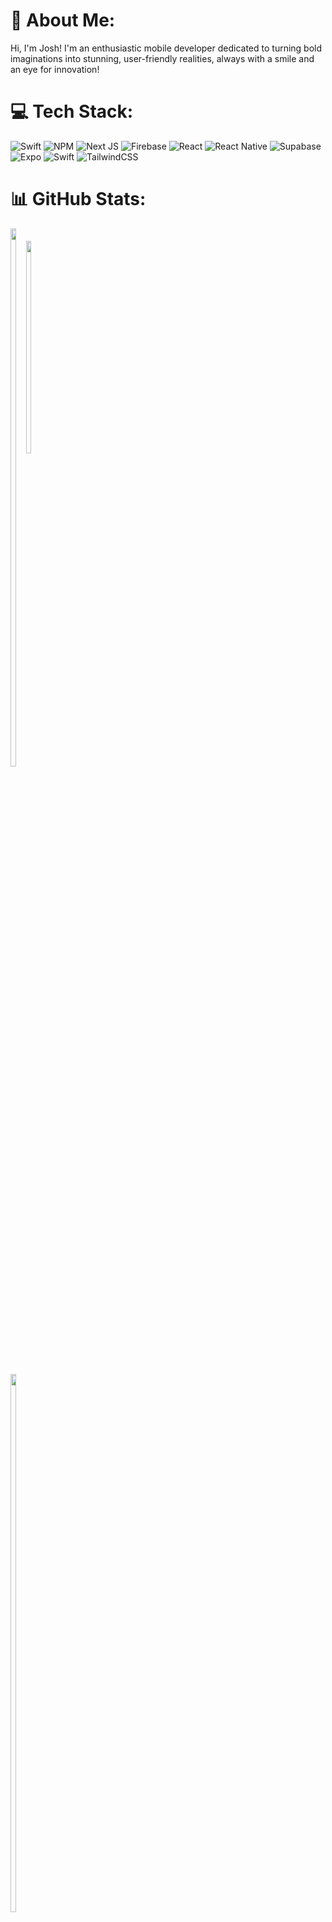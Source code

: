 # 💫 About Me:
Hi, I'm Josh! I'm an enthusiastic mobile developer dedicated to turning bold imaginations into stunning, user-friendly realities, always with a smile and an eye for innovation!

# 💻 Tech Stack:
![Swift](https://img.shields.io/badge/swift-F54A2A?style=flat&logo=swift&logoColor=white) ![NPM](https://img.shields.io/badge/NPM-%23CB3837.svg?style=flat&logo=npm&logoColor=white) ![Next JS](https://img.shields.io/badge/Next-black?style=flat&logo=next.js&logoColor=white) ![Firebase](https://img.shields.io/badge/firebase-a08021?style=flat&logo=firebase&logoColor=ffcd34) ![React](https://img.shields.io/badge/react-%2320232a.svg?style=flat&logo=react&logoColor=%2361DAFB) ![React Native](https://img.shields.io/badge/react_native-%2320232a.svg?style=flat&logo=react&logoColor=%2361DAFB) ![Supabase](https://img.shields.io/badge/Supabase-3ECF8E?style=flat&logo=supabase&logoColor=white) ![Expo](https://img.shields.io/badge/expo-1C1E24?style=flat&logo=expo&logoColor=#D04A37) ![Swift](https://img.shields.io/badge/swift-F54A2A?style=flat&logo=swift&logoColor=white) ![TailwindCSS](https://img.shields.io/badge/tailwindcss-%2338B2AC.svg?style=flat&logo=tailwind-css&logoColor=white)

# 📊 GitHub Stats:
<div align="left">
  <div style="display: inline-block; vertical-align: top;">
     <img width="41%" height="340px" align="right" src="https://media.giphy.com/media/qgQUggAC3Pfv687qPC/giphy.gif?cid=790b76116oo79muv4un7c9rcgu3yctvmhjd5g4guqi70l8r2&ep=v1_gifs_search&rid=giphy.gif&ct=g" style="padding-top: 20px;" />
    <img width="47%" src="https://github-readme-stats.vercel.app/api?username=Azure-Defiant&theme=dark&hide_border=true&include_all_commits=true&count_private=true" />
    <br/>
    <img width="47%" src="https://github-readme-streak-stats.herokuapp.com/?user=Azure-Defiant&theme=dark&hide_border=true" />
    
  </div>
 
</div>

![](https://github-readme-stats.vercel.app/api/top-langs/?username=Azure-Defiant&theme=dark&hide_border=true&include_all_commits=true&count_private=true&layout=compact)

## 🏆 GitHub Trophies
![](https://github-profile-trophy.vercel.app/?username=Azure-Defiant&theme=radical&no-frame=true&no-bg=false&margin-w=4)

### ✍️ Random Dev Quote
![](https://quotes-github-readme.vercel.app/api?type=horizontal&theme=radical)

<!-- Proudly created with GPRM ( https://gprm.itsvg.in ) -->
